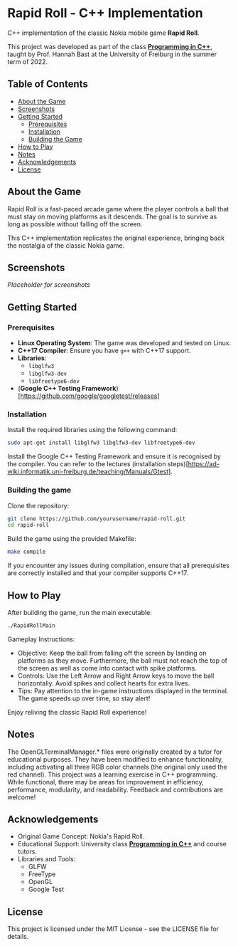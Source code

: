# Rapid Roll - C++ Implementation

C++ implementation of the classic Nokia mobile game **Rapid Roll**.

This project was developed as part of the class [**Programming in C++**](https://ad-wiki.informatik.uni-freiburg.de/teaching/ProgrammierenCplusplusSS2022/), taught by Prof. Hannah Bast at the University of Freiburg in the summer term of 2022.

## Table of Contents

- [About the Game](#about-the-game)
- [Screenshots](#screenshots)
- [Getting Started](#getting-started)
  - [Prerequisites](#prerequisites)
  - [Installation](#installation)
  - [Building the Game](#building-the-game)
- [How to Play](#how-to-play)
- [Notes](#notes)
- [Acknowledgements](#acknowledgements)
- [License](#license)

## About the Game

Rapid Roll is a fast-paced arcade game where the player controls a ball that must stay on moving platforms as it descends. The goal is to survive as long as possible without falling off the screen.

This C++ implementation replicates the original experience, bringing back the nostalgia of the classic Nokia game.

## Screenshots

*Placeholder for screenshots*

<!--
![Gameplay Screenshot 1](path/to/screenshot1.png)
![Gameplay Screenshot 2](path/to/screenshot2.png)
-->

## Getting Started

### Prerequisites

- **Linux Operating System**: The game was developed and tested on Linux.
- **C++17 Compiler**: Ensure you have `g++` with C++17 support.
- **Libraries**:
  - `libglfw3`
  - `libglfw3-dev`
  - `libfreetype6-dev`
- (**Google C++ Testing Framework**)[https://github.com/google/googletest/releases]
  
### Installation

Install the required libraries using the following command:

```bash
sudo apt-get install libglfw3 libglfw3-dev libfreetype6-dev
```
Install the Google C++ Testing Framework and ensure it is recognised by the compiler. You can refer to the lectures (installation steps)[https://ad-wiki.informatik.uni-freiburg.de/teaching/Manuals/Gtest].

### Building the game

Clone the repository: 

```bash
git clone https://github.com/yourusername/rapid-roll.git
cd rapid-roll
```

Build the game using the provided Makefile:

```bash
make compile
```

If you encounter any issues during compilation, ensure that all prerequisites are correctly installed and that your compiler supports C++17.


## How to Play

After building the game, run the main executable:

```bash
./RapidRollMain
```

Gameplay Instructions:

- Objective: Keep the ball from falling off the screen by landing on platforms as they move. Furthermore, the ball must not reach the top of the screen as well as come into contact with spike platforms.
- Controls:
    Use the Left Arrow and Right Arrow keys to move the ball horizontally.
    Avoid spikes and collect hearts for extra lives.
- Tips:
    Pay attention to the in-game instructions displayed in the terminal.
    The game speeds up over time, so stay alert!

Enjoy reliving the classic Rapid Roll experience!

## Notes

The OpenGLTerminalManager.* files were originally created by a tutor for educational purposes. They have been modified to enhance functionality, including activating all three RGB color channels (the original only used the red channel).
This project was a learning exercise in C++ programming. While functional, there may be areas for improvement in efficiency, performance, modularity, and readability.
Feedback and contributions are welcome!

## Acknowledgements

- Original Game Concept: Nokia's Rapid Roll.
- Educational Support: University class [**Programming in C++**](https://ad-wiki.informatik.uni-freiburg.de/teaching/ProgrammierenCplusplusSS2022/) and course tutors.
- Libraries and Tools:
  - GLFW
  - FreeType
  - OpenGL
  - Google Test

## License

This project is licensed under the MIT License - see the LICENSE file for details.

